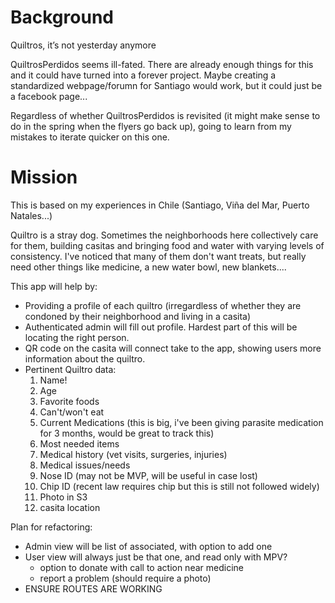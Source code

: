 # Background

Quiltros, it’s not yesterday anymore

QuiltrosPerdidos seems ill-fated. There are already enough things for this and it could have turned into a forever project. Maybe creating a standardized webpage/forumn for Santiago would work, but it could just be a facebook page...

Regardless of whether QuiltrosPerdidos is revisited (it might make sense to do in the spring when the flyers go back up), going to learn from my mistakes to iterate quicker on this one.

# Mission

This is based on my experiences in Chile (Santiago, Viña del Mar, Puerto Natales...)

Quiltro is a stray dog. Sometimes the neighborhoods here collectively care for them, building casitas and bringing food and water with varying levels of consistency. I've noticed that many of them don't want treats, but really need other things like medicine, a new water bowl, new blankets....

This app will help by:

- Providing a profile of each quiltro (irregardless of whether they are condoned by their neighborhood and living in a casita)
- Authenticated admin will fill out profile. Hardest part of this will be locating the right person.
- QR code on the casita will connect take to the app, showing users more information about the quiltro.
- Pertinent Quiltro data:
  1. Name!
  2. Age
  3. Favorite foods
  4. Can't/won't eat
  5. Current Medications (this is big, i've been giving parasite medication for 3 months, would be great to track this)
  6. Most needed items
  7. Medical history (vet visits, surgeries, injuries)
  8. Medical issues/needs
  9. Nose ID (may not be MVP, will be useful in case lost)
  10. Chip ID (recent law requires chip but this is still not followed widely)
  11. Photo in S3
  12. casita location

Plan for refactoring:

- Admin view will be list of associated, with option to add one
- User view will always just be that one, and read only with MPV?
  - option to donate with call to action near medicine
  - report a problem (should require a photo)
- ENSURE ROUTES ARE WORKING
